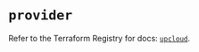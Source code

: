 # `provider`

Refer to the Terraform Registry for docs: [`upcloud`](https://registry.terraform.io/providers/upcloudltd/upcloud/5.23.1/docs).
